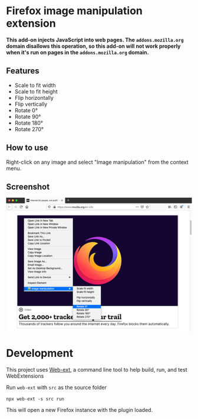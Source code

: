 # Firefox image manipulation extension

**This add-on injects JavaScript into web pages. The `addons.mozilla.org` domain disallows this operation, so this add-on will not work properly when it's run on pages in the `addons.mozilla.org` domain.**

## Features

- Scale to fit width
- Scale to fit height
- Flip horizontally
- Flip vertically
- Rotate 0°
- Rotate 90°
- Rotate 180°
- Rotate 270°

## How to use
Right-click on any image and select "Image manipulation" from the context menu.

## Screenshot
![add-on screenshot](./artwork/screenshot.png "screenshot")

# Development
This project uses [Web-ext](https://github.com/mozilla/web-ext), a command line tool to help build, run, and test WebExtensions

Run `web-ext` with `src` as the source folder
```
npx web-ext -s src run
```

This will open a new Firefox instance with the plugin loaded.
